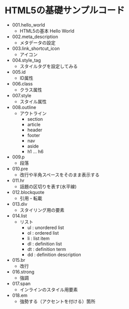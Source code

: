 # HTML5の基礎サンプルコード

* 001.hello_world
    + HTML5の基本 Hello World
* 002.meta_description
    + メタデータの設定
* 003.link_shortcut_icon
    + アイコン
* 004.style_tag
    + スタイルタグを設定してみる
* 005.id
    + ID属性
* 006.class
    + クラス属性
* 007.style
    + スタイル属性
* 008.outline
    + アウトライン
        - section
        - article
        - header
        - footer
        - nav
        - aside
        - h1 ... h6
* 009.p
    + 段落
* 010.pre
    + 改行や半角スペースをそのまま表示する
* 011.hr
    + 話題の区切りを表す(水平線)
* 012.blockquote
    + 引用・転載
* 013.div
    + スタイリング用の要素
* 014.list
    + リスト
        - ul : unordered list
        - ol : ordered list
        - li : list item
        - dl : definition list
        - dt : definition term
        - dd : definition description
* 015.br
    + 改行
* 016.strong
    + 強調
* 017.span
    + インラインのスタイル用要素
* 018.em
    + 強勢する（アクセントを付ける）箇所
